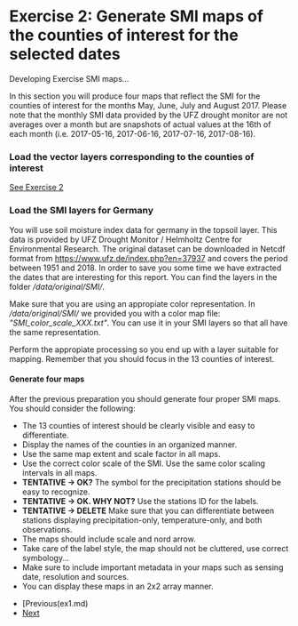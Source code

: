 # Exercise 2: Generate SMI maps of the counties of interest for the selected dates  


Developing Exercise SMI maps...

In this section you will produce four maps that reflect the SMI for the counties of interest for
the months May, June, July and August 2017. Please note that the monthly SMI data provided by the UFZ drought monitor are not averages over a month but are snapshots of actual values at the 16th of each month (i.e. 2017-05-16, 2017-06-16, 2017-07-16, 2017-08-16).

### Load the vector layers corresponding to the counties of interest
[See Exercise 2](ex2.md)

### Load the SMI layers for Germany
You will use soil moisture index data for germany in the topsoil layer. 
This data is provided by  UFZ Drought Monitor / Helmholtz Centre for Environmental Research. 
The original dataset can be downloaded in Netcdf format from https://www.ufz.de/index.php?en=37937 
and covers the period between 1951 and 2018. In order to save you some time we have extracted 
the dates that are interesting for this report. You can find the layers in the folder 
*/data/original/SMI/*.

Make sure that you are using an appropiate color representation. In */data/original/SMI/* we provided
you with a color map file: *"SMI_color_scale_XXX.txt"*. 
You can use it in your SMI layers so that all have the same representation.

Perform the appropiate processing so you end up with a layer suitable for mapping. Remember that you
should focus in the 13 counties of interest.

#### Generate four maps
After the previous preparation you should generate four proper SMI maps.
You should consider the following:
- The 13 counties of interest should be clearly visible and easy to differentiate.
- Display the names of the counties in an organized manner. 
- Use the same map extent and scale factor in all maps.
- Use the correct color scale of the SMI. Use the same color scaling intervals in all maps. 
- **TENTATIVE -> OK?** The symbol for the precipitation stations should be easy to recognize.
- **TENTATIVE -> OK. WHY NOT?** Use the stations ID for the labels.
- **TENTATIVE -> DELETE** Make sure that you can differentiate between stations displaying precipitation-only,
temperature-only, and both observations.
- The maps should include scale and nord arrow.
- Take care of the label style, the map should not be cluttered, use correct symbology...
- Make sure to include important metadata in your maps such as sensing date, resolution and sources.
- You can display these maps in an 2x2 array manner.  

* [Previous(ex1.md)
* [Next](ex3.md)
